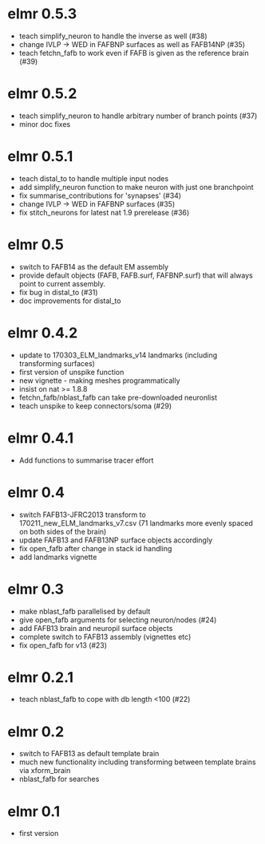 # elmr 0.5.3

* teach simplify_neuron to handle the inverse as well (#38)
* change IVLP -> WED in FAFBNP surfaces as well as FAFB14NP (#35)
* teach fetchn_fafb to work even if FAFB is given as the reference brain (#39)

# elmr 0.5.2

* teach simplify_neuron to handle arbitrary number of branch points (#37)
* minor doc fixes

# elmr 0.5.1

* teach distal_to to handle multiple input nodes
* add simplify_neuron function to make neuron with just one branchpoint
* fix summarise_contributions for 'synapses' (#34)
* change IVLP -> WED in FAFBNP surfaces (#35)
* fix stitch_neurons for latest nat 1.9 prerelease (#36)

# elmr 0.5

* switch to FAFB14 as the default EM assembly
* provide default objects (FAFB, FAFB.surf, FAFBNP.surf) that will always point
  to current assembly.
* fix bug in distal_to (#31)
* doc improvements for distal_to

# elmr 0.4.2

* update to 170303_ELM_landmarks_v14 landmarks (including transforming surfaces)
* first version of unspike function
* new vignette - making meshes programmatically
* insist on nat >= 1.8.8
* fetchn_fafb/nblast_fafb can take pre-downloaded neuronlist
* teach unspike to keep connectors/soma (#29)

# elmr 0.4.1

* Add functions to summarise tracer effort

# elmr 0.4

* switch FAFB13-JFRC2013 transform to 170211_new_ELM_landmarks_v7.csv
  (71 landmarks more evenly spaced on both sides of the brain)
* update FAFB13 and FAFB13NP surface objects accordingly
* fix open_fafb after change in stack id handling
* add landmarks vignette

# elmr 0.3

* make nblast_fafb parallelised by default
* give open_fafb arguments for selecting neuron/nodes (#24)
* add FAFB13 brain and neuropil surface objects
* complete switch to FAFB13 assembly (vignettes etc)
* fix open_fafb for v13 (#23)

# elmr 0.2.1

* teach nblast_fafb to cope with db length <100 (#22)

# elmr 0.2

* switch to FAFB13 as default template brain
* much new functionality including transforming between template brains via
  xform_brain
* nblast_fafb for searches

# elmr 0.1

* first version
